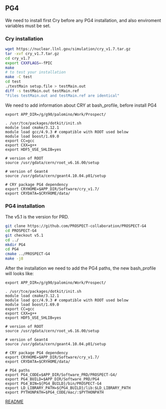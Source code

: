 
## PG4
We need to install first Cry before any PG4 installation, and also enviroment variables must be set.

### Cry installation
```bash
wget https://nuclear.llnl.gov/simulation/cry_v1.7.tar.gz
tar -xvf cry_v1.7.tar.gz
cd cry_v1.7
export CXXFLAGS=-fPIC
make
# to test your installation
make -C test
cd test
./testMain setup.file > testMain.out
diff -s testMain.out testMain.ref
"Files testMain.out and testMain.ref are identical"
```
We need to add information about CRY at bash_profile, before install PG4
```
export APP_DIR=/g/g90/palomino/Work/Prospect/

. /usr/tce/packages/dotkit/init.sh
module load cmake/3.12.1
module load gcc/4.9.3 # compatible with ROOT used below
module load boost/1.69.0
export CC=gcc
export CXX=g++
export HDF5_USE_SHLIB=yes

# version of ROOT
source /usr/gdata/cern/root_v6.16.00/setup

# version of Geant4
source /usr/gdata/cern/geant4.10.04.p01/setup

# CRY package PG4 dependency
export CRYHOME=$APP_DIR/Software/cry_v1.7/
export CRYDATA=$CRYHOME/data/
```

### PG4 installation
The v5.1 is the version for PRD.

```bash
git clone https://github.com/PROSPECT-collaboration/PROSPECT-G4
cd PROSPECT-G4
git checkout v5.1 
cd ../
mkdir PG4
cd PG4
cmake ../PROSPECT-G4
make -j8
```

After the installation we need to add the PG4 paths, the new bash_profile will looks like:
```
export APP_DIR=/g/g90/palomino/Work/Prospect/

. /usr/tce/packages/dotkit/init.sh
module load cmake/3.12.1
module load gcc/4.9.3 # compatible with ROOT used below
module load boost/1.69.0
export CC=gcc
export CXX=g++
export HDF5_USE_SHLIB=yes

# version of ROOT
source /usr/gdata/cern/root_v6.16.00/setup

# version of Geant4
source /usr/gdata/cern/geant4.10.04.p01/setup

# CRY package PG4 dependency
export CRYHOME=$APP_DIR/Software/cry_v1.7/
export CRYDATA=$CRYHOME/data/

# PG4 paths
export PG4_CODE=$APP_DIR/Software_PRD/PROSPECT-G4/
export PG4_BUILD=$APP_DIR/Software_PRD/PG4
export PG4_BIN=${PG4_BUILD}/bin/PROSPECT-G4
export LD_LIBRARY_PATH=${PG4_BUILD}/lib:$LD_LIBRARY_PATH
export PYTHONPATH=$PG4_CODE/mac/:$PYTHONPATH
```
[README](../Readme.md)
